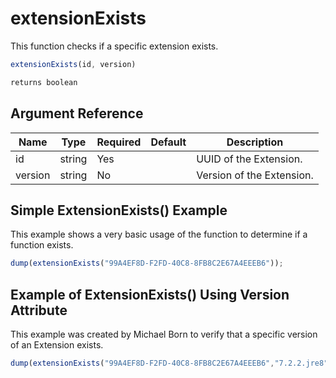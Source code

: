 # extensionExists

This function checks if a specific extension exists.

```javascript
extensionExists(id, version)
```

```javascript
returns boolean
```

## Argument Reference

| Name | Type | Required | Default | Description |
| --- | --- | --- | --- | --- |
| id | string | Yes |  | UUID of the Extension. |
| version | string | No |  | Version of the Extension. |

## Simple ExtensionExists() Example

This example shows a very basic usage of the function to determine if a function exists.

```javascript
dump(extensionExists("99A4EF8D-F2FD-40C8-8FB8C2E67A4EEEB6"));
```

## Example of ExtensionExists() Using Version Attribute

This example was created by Michael Born to verify that a specific version of an Extension exists.

```javascript
dump(extensionExists("99A4EF8D-F2FD-40C8-8FB8C2E67A4EEEB6","7.2.2.jre8"));
```
